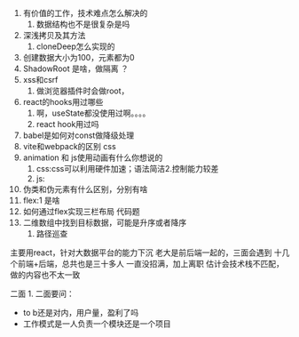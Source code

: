 1. 有价值的工作，技术难点怎么解决的
   1. 数据结构也不是很复杂是吗
2. 深浅拷贝及其方法
   1. cloneDeep怎么实现的
3. 创建数据大小为100，元素都为0
4. ShadowRoot 是啥，做隔离 ？
5. xss和csrf
   1. 做浏览器插件时会做root，
6. react的hooks用过哪些
   1. 啊，useState都没使用过啊。。。。
   2. react hook用过吗
7. babel是如何对const做降级处理
8. vite和webpack的区别
css
1. animation 和 js使用动画有什么你想说的
   1. css:css可以利用硬件加速；语法简洁2.控制能力较差
   2. js:
2. 伪类和伪元素有什么区别，分别有啥
3. flex:1 是啥 
4. 如何通过flex实现三栏布局
代码题
1. 二维数组中找到目标数据，可能是升序或者降序
   1. 路径巡查


主要用react，针对大数据平台的能力下沉
老大是前后端一起的，三面会遇到
十几个前端+后端，总共也是三十多人
一直没招满，加上离职
估计会技术栈不匹配，做的内容也不太一致

二面
1. 
二面要问：
- to b还是对内，用户量，盈利了吗
- 工作模式是一人负责一个模块还是一个项目